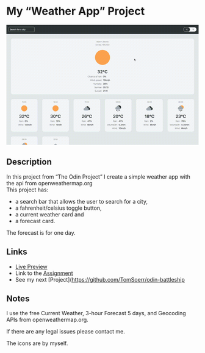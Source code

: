 # My “Weather App” Project
![preview gif](./media/prev.gif) 

## Description
In this project from “The Odin Project” I create a simple weather app with
the api from openweathermap.org<br>
This project has:

- a search bar that allows the user to search for a city,
- a fahrenheit/celsius toggle button,
- a current weather card and
- a forecast card.

The forecast is for one day.

## Links
- [Live Preview](https://tomsoerr.github.io/odin-weather-app/)
- Link to the [Assignment](https://www.theodinproject.com/lessons/node-path-javascript-weather-app)
- See my next [Project](https://github.com/TomSoerr/odin-battleship

## Notes
I use the free Current Weather, 3-hour Forecast 5 days, and Geocoding APIs 
from openweathermap.org. 

If there are any legal issues please contact me.

The icons are by myself.

